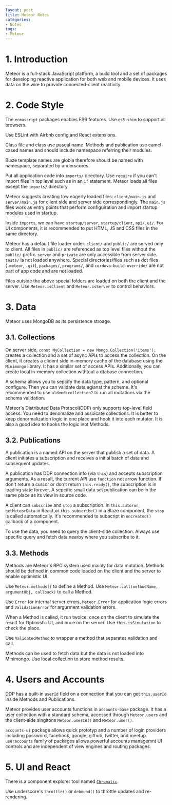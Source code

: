 ```yaml
---
layout: post
title: Meteor Notes
categories:
- Notes
tags:
- Meteor
---
```


# 1. Introduction
Meteor is a full-stack JavaScript platform, a build tool and a set of packages for developing reactive application for both web and mobile devices. It uses data on the wire to provide connected-client reactivity. 

# 2. Code Style
The `ecmascript` packages enables ES6 features. Use `es5-shim` to support all browsers. 

Use ESLint with Airbnb config and React extensions. 

Class file and class use pascal name. Methods and publication use camel-cased names and should include namespace referring their modules. 

Blaze template names are globla therefore should be named with namespace, separated by underscores. 

Put all application code into `imports/` directory. Use `require` if you can't import files in top level such as in an `if` statement. Meteor loads all files except the `imports/` directory. 

Meteor suggests creating tow eagerly loaded files: `client/main.js` and `server/main.js` for client side and server side correspondingly. The `main.js` files work as entry points that perform configuiration and import startup modules used in startup. 

Inside `imports`, we can have `startup/server`, `startup/client`, `api/`, `ui/`. For UI components, it is recommended to put HTML, JS and CSS files in the same directory. 

Meteor has a default file loader order. `client/` and `public/` are served only to client. All files in `public/` are referenced as top level files without the `public/` prefix. `server` and `private` are only accessible from server side. `tests/` is not loaded anywhere. Special directories/files such as dot files (`.meteor`, `.git`), `packages/`, `programs/`, and `cordova-build-override/` are not part of app code and are not loaded.

Files outside the above special folders are loaded on both the client and the server. Use `Meteor.isClient` and `Meteor.isServer` to control behaviors. 

# 3. Data
Meteor uses MongoDB as its persistence stroage. 

## 3.1. Collections
On server side, `const MyCollection = new Mongo.Collection('items');` creates a collection and a set of async APIs to access the collection. On the client, it creates a clident side in-memory cache of the database using the `Minimongo` library.  It has a similar set of access APIs. Additionally, you can create local in-memory collection withtout a dtabase connection. 

A schema allows you to sepcify the data type, pattern, and optional configure. Then you can validate data agianst the scheme. It's recommended to use `aldeed:collection2` to run all mutations via the schema validation. 

Meteor's Distributed Data Protocol(DDP) only supports top-level field access. You need to denomalize and assoicate collections. It is better to keep denormalization logic in one place and hook it into each mutator. It is also a good idea to hooks the logic inot Methods. 

## 3.2. Publications
A publication is a named API on the server that publish a set of data. A client initiates a subscription and receives a initial batch of data and subsequent updates. 

A publication has DDP connection info (via `this`) and accepts subscription arguments. As a result, the current API use `function` not arrow function. If don't return a cursor or don't return `this.ready()`, the subscription is in loading state forever. A sepcific small data set publication can be in the same place as its view in source code. 

A client can `subscribe` and `stop` a subscription. In `this.autorun`, `getMeteorData` in React,or `this.subscribe()` in a Blaze component, the `stop` is called automatically. It's recommended to subacript in `onCreated()` callback of a component. 

To use the data, you need to query the client-side collection. Always use specific query and fetch data nearby where you subscribe to it. 

## 3.3. Methods
Methods are Meteor's RPC system used mainly for data mutation. Methods should be defined in common code loaded on the client and the server to enable optimistic UI. 

Use `Meteor.methods()` to define a Method. Use `Meteor.call(methodName, argumentObj, callback)` to call a Method. 

Use `Error` for internal server errors, `Meteor.Error` for application logic errors and `ValidationError` for argurment validation errors. 

When a Method is called, it run twoice: once on the client to simulate the result for Optimistic UI, and once on the server. Use `this.isSimulation` to check the place. 

Use `ValidatedMethod` to wrapper a method that separates validation and call. 

Methods can be used to fetch data but the data is not loaded into Minimongo. Use local collection to store method results. 

# 4. Users and Accounts
DDP has a built-in `userId` field on a connection that you can get `this.userId` inside Methods and Publications. 

Meteor provides user accounts functions in `accounts-base` package. It has a user collection with a standard schema, accessed through `Meteor.users` and the client-side singltons `Meteor.userId()` and `Meteor.user()`. 

`accounts-ui` package allows quick prototyp and a number of login providers including password, facebook, google, github, twitter, and meetup. `useraccounts` family of packages allows powerful accounts managemnt UI controls and are independent of view engines and routing packages. 

# 5. UI and React
There is a component explorer tool named [`Chromatic`](https://github.com/meteor/chromatic).

Use underscore's `throttle()` or `debound()` to throttle updates and re-rendering. 